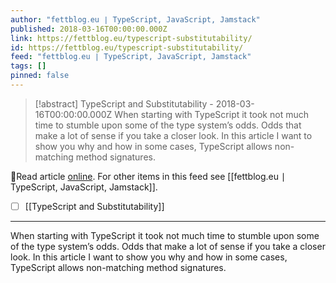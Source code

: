 ```yaml
---
author: "fettblog․eu ∣ TypeScript, JavaScript, Jamstack"
published: 2018-03-16T00:00:00.000Z
link: https://fettblog.eu/typescript-substitutability/
id: https://fettblog.eu/typescript-substitutability/
feed: "fettblog․eu ∣ TypeScript, JavaScript, Jamstack"
tags: []
pinned: false
---
```

> [!abstract] TypeScript and Substitutability - 2018-03-16T00:00:00.000Z
> When starting with TypeScript it took not much time to stumble upon some of the type system’s odds. Odds that make a lot of sense if you take a closer look. In this article I want to show you why and how in some cases, TypeScript allows non-matching method signatures.

🔗Read article [online](https://fettblog.eu/typescript-substitutability/). For other items in this feed see [[fettblog․eu ∣ TypeScript, JavaScript, Jamstack]].

- [ ] [[TypeScript and Substitutability]]
- - -
When starting with TypeScript it took not much time to stumble upon some of the type system’s odds. Odds that make a lot of sense if you take a closer look. In this article I want to show you why and how in some cases, TypeScript allows non-matching method signatures.

